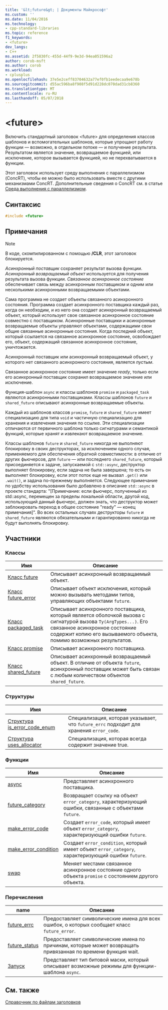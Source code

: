 ```yaml
---
title: '&lt;future&gt; | Документы Майкрософт'
ms.custom: ''
ms.date: 11/04/2016
ms.technology:
- cpp-standard-libraries
ms.topic: reference
f1_keywords:
- <future>
dev_langs:
- C++
ms.assetid: 2f5830fc-455d-44f9-9e3d-94ea051596a2
author: corob-msft
ms.author: corob
ms.workload:
- cplusplus
ms.openlocfilehash: 37e5e2ceff83704632a77ef0fb1eedecaa9e678b
ms.sourcegitcommit: d55ac596ba8f908f5d91d228dc070dad31cb8360
ms.translationtype: MT
ms.contentlocale: ru-RU
ms.lasthandoff: 05/07/2018
---
```

# <a name="ltfuturegt"></a>&lt;future&gt;

Включить стандартный заголовок \<future> для определения классов шаблонов и вспомогательных шаблонов, которые упрощают работу функции — возможно, в отдельном потоке — и получение результата. Результатом является значение, возвращаемое функцией, или исключение, которое вызывается функцией, но не перехватывается в функции.

Этот заголовок использует среду выполнения с параллелизмом (ConcRT), чтобы ее можно было использовать вместе с другими механизмами ConcRT. Дополнительные сведения о ConcRT см. в статье [Среда выполнения с параллелизмом](../parallel/concrt/concurrency-runtime.md).

## <a name="syntax"></a>Синтаксис

```cpp
#include <future>
```

## <a name="remarks"></a>Примечания

> [!NOTE]
> В коде, скомпилированном с помощью **/CLR**, этот заголовок блокируется.

*Асинхронный поставщик* сохраняет результат вызова функции. *Асинхронный возвращаемый объект* используется для получения результата вызова функции. *Связанное асинхронное состояние* обеспечивает связь между асинхронным поставщиком и одним или несколькими асинхронными возвращаемыми объектами.

Сама программа не создает объекты связанного асинхронного состояния. Программа создает асинхронного поставщика каждый раз, когда он необходим, и из него она создает асинхронный возвращаемый объект, который использует свое связанное асинхронное состояние совместно с поставщиком. Асинхронные поставщики и асинхронные возвращаемые объекты управляют объектами, содержащими свои общие связанные асинхронные состояния. Когда последний объект, который ссылается на связанное асинхронное состояние, освобождает его, объект, содержащий связанное асинхронное состояние, уничтожается.

Асинхронный поставщик или асинхронный возвращаемый объект, у которого нет связанного асинхронного состояния, является *пустым*.

Связанное асинхронное состояние имеет значение *ready*, только если его асинхронный поставщик сохранил возвращаемое значение или исключение.

Функция-шаблон `async` и классы шаблонов `promise` и `packaged_task` являются асинхронными поставщиками. Классы шаблонов `future` и `shared_future` описывают асинхронные возвращаемые объекты.

Каждый из шаблонов классов `promise`, `future` и `shared_future` имеет специализацию для типа `void` и частичную специализацию для хранения и извлечения значения по ссылке. Эти специализации отличаются от первичного шаблона только сигнатурами и семантикой функций, которые хранят и извлекают возвращаемое значение.

Классы шаблонов `future` и `shared_future` никогда не выполняют блокировку в своих деструкторах, за исключением одного случая, применяемого для обеспечения обратной совместимости: в отличие от других фьючерсов, для `future` — или последнего `shared_future`, который присоединяется к задаче, запускаемой с `std::async`, деструктор выполняет блокировку, если задача не была завершена; то есть он выполняет блокировку, если этот поток еще не вызвал `.get()` или `.wait()`, и задача по-прежнему выполняется. Следующее примечание по удобству использования было добавлено в описание `std::async` в проекте стандарта: "[Примечание: если фьючерс, полученный из std::async, перемещен за пределы локальной области, другой код, использующий данный фьючерс, должен знать, что деструктор может заблокировать переход в общее состояние "ready" — конец примечания]". Во всех остальных случаях деструкторы `future` и `shared_future` являются обязательными и гарантированно никогда не будут выполнять блокировку.

## <a name="members"></a>Участники

### <a name="classes"></a>Классы

|Имя|Описание|
|----------|-----------------|
|[Класс future](../standard-library/future-class.md)|Описывает асинхронный возвращаемый объект.|
|[Класс future_error](../standard-library/future-error-class.md)|Описывает объект исключения, который можно вызывать методами типов, управляющих объектами `future`.|
|[Класс packaged_task](../standard-library/packaged-task-class.md)|Описывает асинхронного поставщика, который является оболочкой вызова с сигнатурой вызова `Ty(ArgTypes...)`. Его связанное асинхронное состояние содержит копию его вызываемого объекта, помимо возможных результатов.|
|[Класс promise](../standard-library/promise-class.md)|Описывает асинхронного поставщика.|
|[Класс shared_future](../standard-library/shared-future-class.md)|Описывает асинхронный возвращаемый объект. В отличие от объекта `future`, асинхронный поставщик может быть связан с любым количеством объектов `shared_future`.|

### <a name="structures"></a>Структуры

|Имя|Описание|
|----------|-----------------|
|[Структура is_error_code_enum](../standard-library/is-error-code-enum-structure.md)|Специализация, которая указывает, что `future_errc` подходит для хранения `error_code`.|
|[Структура uses_allocator](../standard-library/uses-allocator-structure.md)|Специализация, которая всегда содержит значение true.|

### <a name="functions"></a>Функции

|Имя|Описание|
|----------|-----------------|
|[async](../standard-library/future-functions.md#async)|Представляет асинхронного поставщика.|
|[future_category](../standard-library/future-functions.md#future_category)|Возвращает ссылку на объект `error_category`, характеризующий ошибки, связанные с объектами `future`.|
|[make_error_code](../standard-library/future-functions.md#make_error_code)|Создает `error_code`, который имеет объект `error_category`, характеризующий ошибки `future`.|
|[make_error_condition](../standard-library/future-functions.md#make_error_condition)|Создает `error_condition`, который имеет объект `error_category`, характеризующий ошибки `future`.|
|[swap](../standard-library/future-functions.md#swap)|Меняет местами связанное асинхронное состояние одного объекта `promise` с состоянием другого объекта.|

### <a name="enumerations"></a>Перечисления

|name|Описание|
|----------|-----------------|
|[future_errc](../standard-library/future-enums.md#future_errc)|Предоставляет символические имена для всех ошибок, о которых сообщает класс `future_error`.|
|[future_status](../standard-library/future-enums.md#future_status)|Предоставляет символические имена по причинам, которые может возвращать привязанная по времени функция wait.|
|[Запуск](../standard-library/future-enums.md#launch)|Представляет тип битовой маски, который описывает возможные режимы для функции-шаблона `async`.|

## <a name="see-also"></a>См. также

[Справочник по файлам заголовков](../standard-library/cpp-standard-library-header-files.md)<br/>
